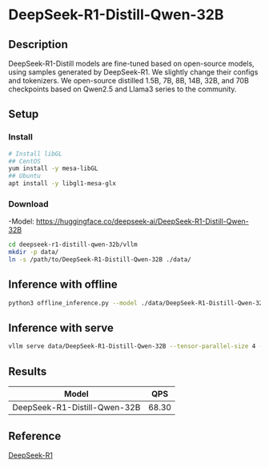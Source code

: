 # DeepSeek-R1-Distill-Qwen-32B

## Description

DeepSeek-R1-Distill models are fine-tuned based on open-source models, using samples generated by DeepSeek-R1. We slightly change their configs and tokenizers.  We open-source distilled 1.5B, 7B, 8B, 14B, 32B, and 70B checkpoints based on Qwen2.5 and Llama3 series to the community.

## Setup

### Install

```bash
# Install libGL
## CentOS
yum install -y mesa-libGL
## Ubuntu
apt install -y libgl1-mesa-glx
```

### Download

-Model: <https://huggingface.co/deepseek-ai/DeepSeek-R1-Distill-Qwen-32B>

```bash
cd deepseek-r1-distill-qwen-32b/vllm
mkdir -p data/
ln -s /path/to/DeepSeek-R1-Distill-Qwen-32B ./data/
```

## Inference with offline

```bash
python3 offline_inference.py --model ./data/DeepSeek-R1-Distill-Qwen-32B --max-tokens 256 -tp 4 --temperature 0.0 --max-model-len 3096
```
## Inference with serve

```bash
vllm serve data/DeepSeek-R1-Distill-Qwen-32B --tensor-parallel-size 4 --max-model-len 32768 --enforce-eager --trust-remote-code
```

## Results

| Model      | QPS   |
| ---------- | ----- |
| DeepSeek-R1-Distill-Qwen-32B | 68.30|

## Reference

[DeepSeek-R1](https://github.com/deepseek-ai/DeepSeek-R1)
